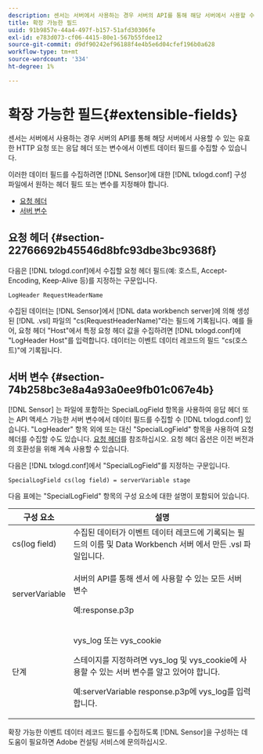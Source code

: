 ```yaml
---
description: 센서는 서버에서 사용하는 경우 서버의 API를 통해 해당 서버에서 사용할 수 있는 유효한 HTTP 요청 또는 응답 헤더 또는 변수에서 이벤트 데이터 필드를 수집할 수 있습니다.
title: 확장 가능한 필드
uuid: 91b9857e-44a4-497f-b157-51afd30306fe
exl-id: e783d073-cf06-4415-80e1-567b55fdee12
source-git-commit: d9df90242ef96188f4e4b5e6d04cfef196b0a628
workflow-type: tm+mt
source-wordcount: '334'
ht-degree: 1%

---
```


# 확장 가능한 필드{#extensible-fields}

센서는 서버에서 사용하는 경우 서버의 API를 통해 해당 서버에서 사용할 수 있는 유효한 HTTP 요청 또는 응답 헤더 또는 변수에서 이벤트 데이터 필드를 수집할 수 있습니다.

이러한 데이터 필드를 수집하려면 [!DNL Sensor]에 대한 [!DNL txlogd.conf] 구성 파일에서 원하는 헤더 필드 또는 변수를 지정해야 합니다.

* [요청 헤더](../../../home/c-snsr-ovrvw/c-evnt-data-rcd-flds/c-ex-flds.md#section-22766692b45546d8bfc93dbe3bc9368f)
* [서버 변수](../../../home/c-snsr-ovrvw/c-evnt-data-rcd-flds/c-ex-flds.md#section-74b258bc3e8a4a93a0ee9fb01c067e4b)

## 요청 헤더 {#section-22766692b45546d8bfc93dbe3bc9368f}

다음은 [!DNL txlogd.conf]에서 수집할 요청 헤더 필드(예: 호스트, Accept-Encoding, Keep-Alive 등)를 지정하는 구문입니다.

```
LogHeader RequestHeaderName
```

수집된 데이터는 [!DNL Sensor]에서 [!DNL data workbench server]에 의해 생성된 [!DNL .vsl] 파일의 &quot;cs(RequestHeaderName)&quot;라는 필드에 기록됩니다. 예를 들어, 요청 헤더 &quot;Host&quot;에서 특정 요청 헤더 값을 수집하려면 [!DNL txlogd.conf]에 &quot;LogHeader Host&quot;를 입력합니다. 데이터는 이벤트 데이터 레코드의 필드 &quot;cs(호스트)&quot;에 기록됩니다.

## 서버 변수 {#section-74b258bc3e8a4a93a0ee9fb01c067e4b}

[!DNL Sensor] 는 파일에 포함하는 SpecialLogField 항목을 사용하여 응답 헤더 또는 API 액세스 가능한 서버 변수에서 데이터 필드를 수집할 수  [!DNL txlogd.conf] 있습니다. &quot;LogHeader&quot; 항목 외에 또는 대신 &quot;SpecialLogField&quot; 항목을 사용하여 요청 헤더를 수집할 수도 있습니다. [요청 헤더](../../../home/c-snsr-ovrvw/c-evnt-data-rcd-flds/c-ex-flds.md#section-22766692b45546d8bfc93dbe3bc9368f)를 참조하십시오. 요청 헤더 옵션은 이전 버전과의 호환성을 위해 계속 사용할 수 있습니다.

다음은 [!DNL txlogd.conf]에서 &quot;SpecialLogField&quot;를 지정하는 구문입니다.

```
SpecialLogField cs(log field) = serverVariable stage
```

다음 표에는 &quot;SpecialLogField&quot; 항목의 구성 요소에 대한 설명이 포함되어 있습니다.

<table id="table_053D5F34D56E4B15A85CA3B4FAD6E1B1"> 
 <thead> 
  <tr> 
   <th colname="col1" class="entry"> 구성 요소 </th> 
   <th colname="col2" class="entry"> 설명 </th> 
  </tr> 
 </thead>
 <tbody> 
  <tr> 
   <td colname="col1"> cs(log field) </td> 
   <td colname="col2"> 수집된 데이터가 이벤트 데이터 레코드에 기록되는 필드의 이름 및 <span class="keyword"> Data Workbench 서버 </span>에서 만든 <span class="filepath"> .vsl </span> 파일입니다. </td> 
  </tr> 
  <tr> 
   <td colname="col1"> serverVariable </td> 
   <td colname="col2"> <p>서버의 API를 통해 <span class="wintitle"> 센서 </span>에 사용할 수 있는 모든 서버 변수 </p> <p>예:response.p3p </p> </td> 
  </tr> 
  <tr> 
   <td colname="col1"> 단계 </td> 
   <td colname="col2"> <p>vys_log 또는 vys_cookie </p> <p>스테이지를 지정하려면 vys_log 및 vys_cookie에 사용할 수 있는 서버 변수를 알고 있어야 합니다. </p> <p>예:serverVariable response.p3p에 vys_log를 입력합니다. </p> </td> 
  </tr> 
 </tbody> 
</table>

확장 가능한 이벤트 데이터 레코드 필드를 수집하도록 [!DNL Sensor]을 구성하는 데 도움이 필요하면 Adobe 컨설팅 서비스에 문의하십시오.
